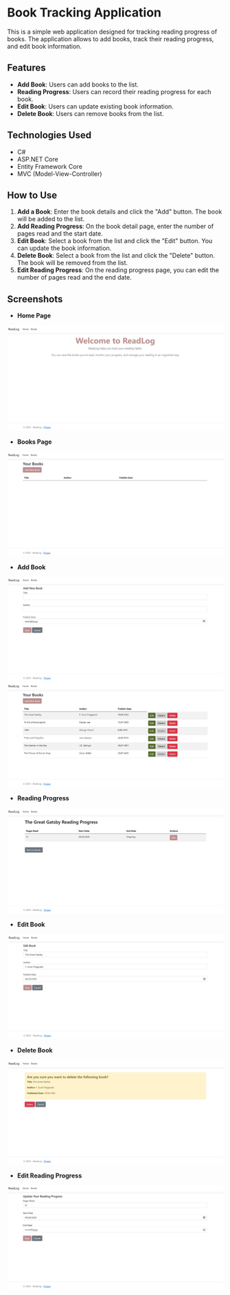 # Book Tracking Application

This is a simple web application designed for tracking reading progress of books. The application allows to add books, track their reading progress, and edit book information.

## Features

- **Add Book**: Users can add books to the list.
- **Reading Progress**: Users can record their reading progress for each book.
- **Edit Book**: Users can update existing book information.
- **Delete Book**: Users can remove books from the list.

## Technologies Used

- C#
- ASP.NET Core
- Entity Framework Core
- MVC (Model-View-Controller)

## How to Use

1. **Add a Book**: Enter the book details and click the "Add" button. The book will be added to the list.
2. **Add Reading Progress**: On the book detail page, enter the number of pages read and the start date.
3. **Edit Book**: Select a book from the list and click the "Edit" button. You can update the book information.
4. **Delete Book**: Select a book from the list and click the "Delete" button. The book will be removed from the list.
5. **Edit Reading Progress**: On the reading progress page, you can edit the number of pages read and the end date.

## Screenshots

- **Home Page**
  
![Home Page](https://github.com/rumeysaulusoy/ReadLog/blob/main/Screenshots/screenshot_1.jpg)

- **Books Page**

![Books Page](https://github.com/rumeysaulusoy/ReadLog/blob/main/Screenshots/screenshot_2.jpg)

- **Add Book**
  
![Add Book](https://github.com/rumeysaulusoy/ReadLog/blob/main/Screenshots/screenshot_3.jpg)
![Add Book](https://github.com/rumeysaulusoy/ReadLog/blob/main/Screenshots/screenshot_7.jpg)

- **Reading Progress**
  
![Reading Progress](https://github.com/rumeysaulusoy/ReadLog/blob/main/Screenshots/screenshot_5.jpg)

- **Edit Book**
  
![Edit Book](https://github.com/rumeysaulusoy/ReadLog/blob/main/Screenshots/screenshot_4.jpg)

- **Delete Book**
  
![Delete Book](https://github.com/rumeysaulusoy/ReadLog/blob/main/Screenshots/screenshot_6.jpg)

- **Edit Reading Progress**
  
![Edit Reading Progress](https://github.com/rumeysaulusoy/ReadLog/blob/main/Screenshots/screenshot_8.jpg)

